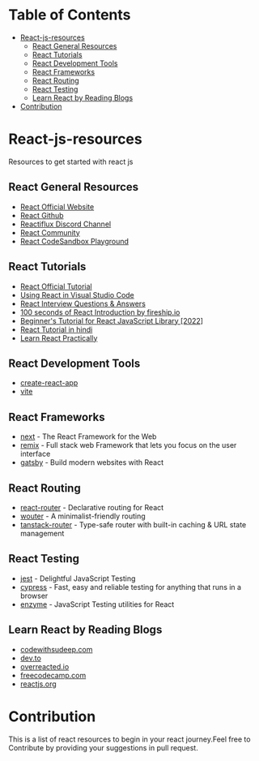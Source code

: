 # Table of Contents

- [React-js-resources](#react-js-resources)
  - [React General Resources](#react-general-resources)
  - [React Tutorials](#react-tutorials)
  - [React Development Tools](#react-development-tools)
  - [React Frameworks](#react-frameworks)
  - [React Routing](#react-routing)
  - [React Testing](#react-testing)
  - [Learn React by Reading Blogs](#learn-react-by-reading-blogs)
- [Contribution](#contribution)

# React-js-resources

Resources to get started with react js

## React General Resources

- [React Official Website](https://react.dev/)
- [React Github](https://github.com/facebook/react)
- [Reactiflux Discord Channel](https://www.reactiflux.com/)
- [React Community](https://react.dev/community)
- [React CodeSandbox Playground](https://codesandbox.io/s/new)

## React Tutorials

- [React Official Tutorial](https://react.dev/learn)
- [Using React in Visual Studio Code](https://code.visualstudio.com/docs/nodejs/reactjs-tutorial)
- [React Interview Questions & Answers](https://github.com/sudheerj/reactjs-interview-questions)
- [100 seconds of React Introduction by fireship.io](https://www.youtube.com/watch?v=Tn6-PIqc4UM)
- [Beginner's Tutorial for React JavaScript Library [2022]](https://www.youtube.com/watch?v=bMknfKXIFA8)
- [React Tutorial in hindi](https://www.youtube.com/watch?v=9Tz2tY-ZEwQ&list=PL8p2I9GklV47BCAjiCtuV_liN9IwAl8pM)
- [Learn React Practically](https://www.youtube.com/watch?v=ODKIxaSMgpU&list=PLIJrr73KDmRyrDnDFy-hHvQ24rRjz6e_J)

## React Development Tools

- [create-react-app](https://github.com/facebook/create-react-app)
- [vite](https://github.com/vitejs/vite)

## React Frameworks

- [next](https://nextjs.org/) - The React Framework for the Web
- [remix](https://remix.run/) - Full stack web Framework that lets you focus on the user interface
- [gatsby](https://github.com/gatsbyjs/gatsby) - Build modern websites with React

## React Routing

- [react-router](https://github.com/remix-run/react-router) - Declarative routing for React
- [wouter](https://github.com/molefrog/wouter) - A minimalist-friendly routing
- [tanstack-router](https://github.com/TanStack/router) - Type-safe router with built-in caching & URL state management

## React Testing

- [jest](https://github.com/jestjs/jest) - Delightful JavaScript Testing
- [cypress](https://github.com/cypress-io/cypress) - Fast, easy and reliable testing for anything that runs in a browser
- [enzyme](https://github.com/enzymejs/enzyme) - JavaScript Testing utilities for React

## Learn React by Reading Blogs

- [codewithsudeep.com](https://codewithsudeep.com/)
- [dev.to](https://dev.to/)
- [overreacted.io](https://overreacted.io/)
- [freecodecamp.com](https://www.freecodecamp.org/news/tag/blog/)
- [reactjs.org](https://legacy.reactjs.org/blog/all.html/)

# Contribution

This is a list of react resources to begin in your react journey.Feel free to Contribute by providing your suggestions in pull request.

